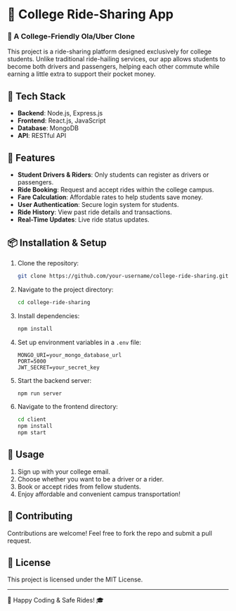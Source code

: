 # 🚖 College Ride-Sharing App

### 🏫 A College-Friendly Ola/Uber Clone

This project is a ride-sharing platform designed exclusively for college students. Unlike traditional ride-hailing services, our app allows students to become both drivers and passengers, helping each other commute while earning a little extra to support their pocket money.

## 🚀 Tech Stack
- **Backend**: Node.js, Express.js
- **Frontend**: React.js, JavaScript
- **Database**: MongoDB
- **API**: RESTful API

## 📌 Features
- **Student Drivers & Riders**: Only students can register as drivers or passengers.
- **Ride Booking**: Request and accept rides within the college campus.
- **Fare Calculation**: Affordable rates to help students save money.
- **User Authentication**: Secure login system for students.
- **Ride History**: View past ride details and transactions.
- **Real-Time Updates**: Live ride status updates.

## 📦 Installation & Setup
1. Clone the repository:
   ```sh
   git clone https://github.com/your-username/college-ride-sharing.git
   ```
2. Navigate to the project directory:
   ```sh
   cd college-ride-sharing
   ```
3. Install dependencies:
   ```sh
   npm install
   ```
4. Set up environment variables in a `.env` file:
   ```
   MONGO_URI=your_mongo_database_url
   PORT=5000
   JWT_SECRET=your_secret_key
   ```
5. Start the backend server:
   ```sh
   npm run server
   ```
6. Navigate to the frontend directory:
   ```sh
   cd client
   npm install
   npm start
   ```

## 📖 Usage
1. Sign up with your college email.
2. Choose whether you want to be a driver or a rider.
3. Book or accept rides from fellow students.
4. Enjoy affordable and convenient campus transportation!

## 🤝 Contributing
Contributions are welcome! Feel free to fork the repo and submit a pull request.

## 📜 License
This project is licensed under the MIT License.

---
🚀 Happy Coding & Safe Rides! 🎓

